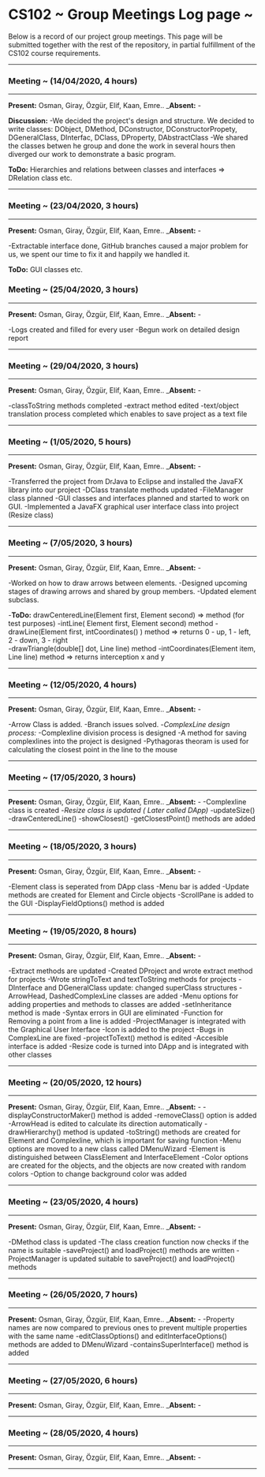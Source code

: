 # CS102 ~ Group Meetings Log page ~

Below is a record of our project group meetings. This page will be submitted together with the rest of the repository, in partial fulfillment of the CS102 course requirements.

****
### Meeting ~ (14/04/2020, 4 hours)
****
**Present:** Osman, Giray, Özgür, Elif, Kaan, Emre..   _**Absent:** -

**Discussion:** 
-We decided the project's design and structure. We decided to write classes: DObject, DMethod, DConstructor, DConstructorPropety,
DGeneralClass, DInterfac, DClass, DProperty, DAbstractClass
-We shared the classes betwen he group and done the work in several hours then diverged our work to demonstrate a basic program. 

**ToDo:** Hierarchies and relations between classes and interfaces => DRelation class etc.

****
### Meeting ~ (23/04/2020, 3 hours)
****
**Present:** Osman, Giray, Özgür, Elif, Kaan, Emre..   _**Absent:** -

-Extractable interface done, GitHub branches caused a major problem for us, we spent our time to fix it and happily we handled it. 

**ToDo:** GUI classes etc.

### Meeting ~ (25/04/2020, 3 hours)
****
**Present:** Osman, Giray, Özgür, Elif, Kaan, Emre..   _**Absent:** -

-Logs created and filled for every user
-Begun work on detailed design report
****

### Meeting ~ (29/04/2020, 3 hours)
****
**Present:** Osman, Giray, Özgür, Elif, Kaan, Emre..   _**Absent:** -

-classToString methods completed
-extract method edited
-text/object translation process completed which enables to save project as a text file 
****

### Meeting ~ (1/05/2020, 5 hours)
****
**Present:** Osman, Giray, Özgür, Elif, Kaan, Emre..   _**Absent:** -

-Transferred the project from DrJava to Eclipse and installed the JavaFX library into our project
-DClass translate methods updated
-FileManager class planned
-GUI classes and interfaces planned and started to work on GUI.
-Implemented a JavaFX graphical user interface class into project (Resize class) 
****

### Meeting ~ (7/05/2020, 3 hours)
****
**Present:** Osman, Giray, Özgür, Elif, Kaan, Emre..   _**Absent:** -

-Worked on how to draw arrows between elements. 
-Designed upcoming stages of drawing arrows and shared by group members.
-Updated element subclass.

-**ToDo:** drawCenteredLine(Element first, Element second) => method (for test purposes)
	  -intLine( Element first, Element second) method
	  -drawLine(Element first, intCoordinates() ) method => returns 0 - up, 1 - left, 2 - down, 3 - right  
	  -drawTriangle(double[] dot, Line line) method
	  -intCoordinates(Element item, Line line) method => returns interception x and y 
****

### Meeting ~ (12/05/2020, 4 hours)
****
**Present:** Osman, Giray, Özgür, Elif, Kaan, Emre..   _**Absent:** -

-Arrow Class is added.
-Branch issues solved.
-*ComplexLine design process:*
	-Complexline division process is designed
	-A method for saving complexlines into the project is designed
	-Pythagoras theoram is used for calculating the closest point in the line to the mouse
****

### Meeting ~ (17/05/2020, 3 hours)
****
**Present:** Osman, Giray, Özgür, Elif, Kaan, Emre..   _**Absent:** -
-Complexline class is created
-*Resize class is updated ( Later called DApp)*
	-updateSize() 
	-drawCenteredLine()
	-showClosest()
	-getClosestPoint() methods are added

****

### Meeting ~ (18/05/2020, 3 hours)
****
**Present:** Osman, Giray, Özgür, Elif, Kaan, Emre..   _**Absent:** -

-Element class is seperated from DApp class
-Menu bar is added
-Update methods are created for Element and Circle objects
-ScrollPane is added to the GUI
-DisplayFieldOptions() method is added
****

### Meeting ~ (19/05/2020, 8 hours)
****
**Present:** Osman, Giray, Özgür, Elif, Kaan, Emre..   _**Absent:** -

-Extract methods are updated
-Created DProject and wrote extract method for projects
-Wrote stringToText and textToString methods for projects
-DInterface and DGeneralClass update: changed superClass structures
-ArrowHead, DashedComplexLine classes are added
-Menu options for adding properties and methods to classes are added
-setInheritance method is made
-Syntax errors in GUI are eliminated
-Function for Removing a point from a line is added
-ProjectManager is integrated with the Graphical User Interface
-Icon is added to the project
-Bugs in ComplexLine are fixed
-projectToText() method is edited
-Accesible interface is added
-Resize code is turned into DApp and is integrated with other classes

****

### Meeting ~ (20/05/2020, 12 hours)
****
**Present:** Osman, Giray, Özgür, Elif, Kaan, Emre..   _**Absent:** -
-displayConstructorMaker() method is added
-removeClass() option is added
-ArrowHead is edited to calculate its direction automatically
-drawHierarchy() method is updated
-toString() methods are created for Element and Complexline, which is important for saving function
-Menu options are moved to a new class called DMenuWizard
-Element is distinguished between ClassElement and InterfaceElement
-Color options are created for the objects, and the objects are now created with random colors
-Option to change background color was added

****

### Meeting ~ (23/05/2020, 4 hours)
****
**Present:** Osman, Giray, Özgür, Elif, Kaan, Emre..   _**Absent:** -

-DMethod class is updated
-The class creation function now checks if the name is suitable
-saveProject() and loadProject() methods are written
-ProjectManager is updated suitable to saveProject() and loadProject() methods

****

### Meeting ~ (26/05/2020, 7 hours)
****
**Present:** Osman, Giray, Özgür, Elif, Kaan, Emre..   _**Absent:** -
-Property names are now compared to previous ones to prevent multiple properties with the same name 
-editClassOptions() and editInterfaceOptions() methods are added to DMenuWizard
-containsSuperInterface() method is added
****

### Meeting ~ (27/05/2020, 6 hours)
****
**Present:** Osman, Giray, Özgür, Elif, Kaan, Emre..   _**Absent:** -

****

### Meeting ~ (28/05/2020, 4 hours)
****
**Present:** Osman, Giray, Özgür, Elif, Kaan, Emre..   _**Absent:** -

****